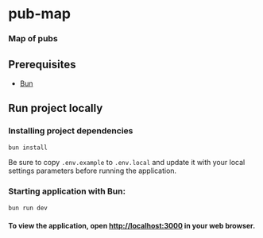 pub-map
=======

### Map of pubs

Prerequisites
-------------

- [Bun](https://bun.com/get)

Run project locally
-------------------

### Installing project dependencies

```bash
bun install
```

Be sure to copy `.env.example` to `.env.local` and update it with your local settings parameters before running the
application.

### Starting application with Bun:

```bash
bun run dev
```

#### To view the application, open [http://localhost:3000](http://localhost:3000) in your web browser.
